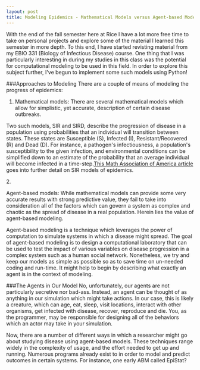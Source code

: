 ```yaml
---
layout: post
title: Modeling Epidemics - Mathematical Models versus Agent-based Modeling
---
```

With the end of the fall semester here at Rice I have a lot more free time to take on personal projects and explore some of the material I learned this semester in more depth. To this end, I have started revisting material from my EBIO 331 (Biology of Infectious Disease) course. One thing that I was particularly interesting in during my studies in this class was the potential for computational modeling to be used in this field. In order to explore this subject further, I've begun to implement some such models using Python!

###Approaches to Modeling
There are a couple of means of modeling the progress of epidemics:

1. <p>Mathematical models: There are several mathematical models which allow for simplistic, yet accurate, description of certain disease outbreaks.</p>
<p>Two such models, SIR and SIRD, describe the progression of disease in a population using probabilities that an individual will transition between states. These states are Susceptible (S), Infected (I), Resistant/Recovered (R) and Dead (D). For instance, a pathogen's infectiousness, a population's susceptibility to the given infection, and environmental conditions can be simplified down to an estimate of the probability that an average individual will become infected in a time-step.<a href="http://www.maa.org/press/periodicals/loci/joma/the-sir-model-for-spread-of-disease-the-differential-equation-model" target="_blank">This Math Association of America article</a> goes into further detail on SIR models of epidemics.  </p>
2. <p>Agent-based models: While mathematical models can provide some very accurate results with strong predictive value, they fail to take into consideration all of the factors which can govern a system as complex and chaotic as the spread of disease in a real population. Herein lies the value of agent-based modeling.</p>
<p>Agent-based modeling is a technique which leverages the power of computation to simulate systems in which a disease might spread. The goal of agent-based modeling is to design a computational laboratory that can be used to test the impact of various variables on disease progression in a complex system such as a human social network. Nonetheless, we try and keep our models as simple as possible so as to save time on un-needed coding and run-time. It might help to begin by describing what exactly an agent is in the context of modeling.

###The Agents in Our Model
No, unfortunately, our agents are not particularly secretive nor bad-ass. Instead, an agent can be thought of as anything in our simulation which might take actions. In our case, this is likely a creature, which can age, eat, sleep, visit locations, interact with other organisms, get infected with disease, recover, reproduce and die. You, as the programmer, may be responsible for designing all of the behaviors which an actor may take in your simulation.

Now, there are a number of different ways in which a researcher might go about studying disease using agent-based models. These techniques range widely in the complexity of usage, and the effort needed to get up and running.
Numerous programs already exist to in order to model and predict outcomes in certain systems. For instance, one early ABM called EpiStat?
